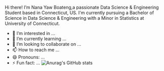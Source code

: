 
Hi there! I’m Nana Yaw Boateng,a passionate Data Science & Engineering Student based in Connecticut, US. I'm currently pursuing a Bachelor of Science 
in Data Science & Engineering with a Minor in Statistics at University of Connecticut.
- 👀 I’m interested in ...
- 🌱 I’m currently learning ...
- 💞️ I’m looking to collaborate on ...
- 📫 How to reach me ...
- 😄 Pronouns: ...
- ⚡ Fun fact: ...
![Anurag's GitHub stats](https://github-readme-stats.vercel.app/api?username=nanayboateng&theme=dark&show_icons=true)
<!---
nanayboateng/nanayboateng is a ✨ special ✨ repository because its `README.md` (this file) appears on your GitHub profile.
You can click the Preview link to take a look at your changes.
--->
